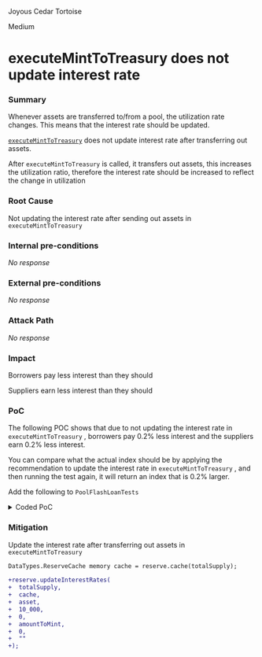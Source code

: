 Joyous Cedar Tortoise

Medium

# executeMintToTreasury does not update interest rate

### Summary

Whenever assets are transferred to/from a pool, the utilization rate changes. This means that the interest rate should be updated.

[`executeMintToTreasury`](https://github.com/sherlock-audit/2024-06-new-scope/blob/c8300e73f4d751796daad3dadbae4d11072b3d79/zerolend-one/contracts/core/pool/logic/PoolLogic.sol#L83-L103) does not update interest rate after transferring out assets.

After `executeMintToTreasury`  is called, it transfers out assets, this increases the utilization ratio, therefore the interest rate should be increased to reflect the change in utilization

### Root Cause

Not updating the interest rate after sending out assets in `executeMintToTreasury`

### Internal pre-conditions

_No response_

### External pre-conditions

_No response_

### Attack Path

_No response_

### Impact

Borrowers pay less interest than they should

Suppliers earn less interest than they should

### PoC

The following POC shows that due to not updating the interest rate in `executeMintToTreasury` , borrowers pay 0.2% less interest and the suppliers earn 0.2% less interest.

You can compare what the actual index should be by applying the recommendation to update the interest rate in `executeMintToTreasury` , and then running the test again, it will return an index that is 0.2% larger.

Add the following to `PoolFlashLoanTests` 

<details>
<summary> Coded PoC </summary>

```solidity
function flashLoanHelper() public {
    // setup and perform 10 flash loans to accrue some shares for the treasury
    bytes memory emptyParams;
    MockFlashLoanSimpleReceiver mockFlashSimpleReceiver = new MockFlashLoanSimpleReceiver(pool);
    address flashLoaner = makeAddr('flashLoaner');
    _mintAndApprove(flashLoaner, tokenA, 5000 ether, address(pool));

    for (uint256 i = 0; i < 10; i++) {
      pool.flashLoanSimple(address(mockFlashSimpleReceiver), address(tokenA), 900 ether, emptyParams);
    }
  }

  function test_executeMintToTreasuryDoesNotUpdateInterestRate() external {
    // Setup the users
    address borrower = makeAddr('borrower');
    _mintAndApprove(borrower, tokenB, 5000 ether, address(pool));
    _mintAndApprove(alice, tokenA, 500 ether, address(pool));
    _mintAndApprove(bob, tokenA, 500 ether, address(pool));

    // Set the reserve factor
    poolFactory.setReserveFactor(10_000);

    // Set the flash loan fee
    poolFactory.setFlashloanPremium(200);

    // Users supply token A to the pool
    vm.startPrank(alice);
    pool.supplySimple(address(tokenA), alice, 500 ether, 0);

    vm.startPrank(bob);
    pool.supplySimple(address(tokenA), bob, 500 ether, 0);

    // borrower deposits collateral and borrows
    vm.startPrank(borrower);
    pool.supplySimple(address(tokenB), borrower, 1000 ether, 0);
    pool.borrowSimple(address(tokenA), borrower, 100 ether, 0);
    vm.stopPrank();

    // bunch of flash loans happen to accrue to the treasury
    flashLoanHelper();

    DataTypes.ReserveData memory data = pool.getReserveData(address(tokenA));
    assertNotEq(data.accruedToTreasuryShares, 0);

    // Alice withdraws all her token A, this will also send out `accruedToTreasuryShares` of tokenA to the treasury
    // but it will not update the interest rate
    vm.startPrank(alice);
    pool.withdrawSimple(address(tokenA), alice, type(uint256).max, 0);

    // The borrower has been paying a lower interest rate as a result for the next 30 days
    vm.warp(block.timestamp + 30 days);

    uint256 currentIndex = pool.getReserveNormalizedVariableDebt(address(tokenA));
    console.log(currentIndex);
    // 1001801815800994309405365247, is the index when not updating interest

    // Now add the recommendation to the `executeMintToTreasury` function
    // re run the test

    // 1003832740936327768897371150, is the index when updating interest rate
    // it is 0.2% higher
    // this means that previously when the interest was not updated, the borrower paid 0.2% less interest
    // and suppliers earned 0.2% less interest than they should have
  }
```
</details>

### Mitigation

Update the interest rate after transferring out assets in `executeMintToTreasury`

```diff
DataTypes.ReserveCache memory cache = reserve.cache(totalSupply);

+reserve.updateInterestRates(
+  totalSupply,
+  cache,
+  asset,
+  10_000,
+  0,
+  amountToMint,
+  0,
+  ""
+);
```